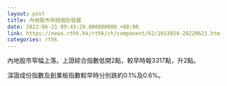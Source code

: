 ```yaml
---
layout: post
title: 內地股市早段個別發展
date: 2022-06-21 09:43:29.000000000 +08:00
link: https://news.rthk.hk/rthk/ch/component/k2/1653954-20220621.htm
categories: rthk
---
```


內地股市窄幅上落。上證綜合指數低開2點，較早時報3317點，升2點。

深證成份指數及創業板指數較早時分別跌約0.1%及0.6%。
